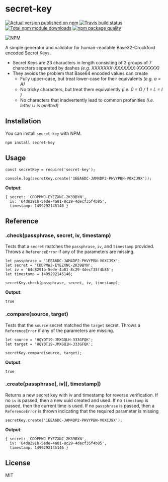 # secret-key

[![Actual version published on npm](http://img.shields.io/npm/v/secret-key.svg)](https://www.npmjs.org/package/secret-key)
[![Travis build status](https://travis-ci.org/chronosis/secret-key.svg)](https://www.npmjs.org/package/secret-key)
[![Total npm module downloads](http://img.shields.io/npm/dt/secret-key.svg)](https://www.npmjs.org/package/secret-key)
[![npm package quality](http://npm.packagequality.com/badge/secret-key.png)](https://www.npmjs.org/package/secret-key)

[![NPM](https://nodei.co/npm/secret-key.png?downloads=true)](https://nodei.co/npm/secret-key/)

A simple generator and validator for human-readable Base32-Crockford encoded Secret Keys.

 * Secret Keys are 23 characters in length consisting of 3 groups of 7 characters separated by dashes *(e.g. XXXXXXX-XXXXXXX-XXXXXXX)*
 * They avoids the problem that Base64 encoded values can create
   * Fully upper-case, but treat lower-case for their equivalents *(e.g. a = A)*
   * No tricky characters, but treat them equivalently *(i.e. 0 = O / 1 = L = I )*
   * No characters that inadvertently lead to common profanities *(i.e. letter U is omitted)*

## Installation
You can install `secret-key` with NPM.
```shell
npm install secret-key
```
## Usage
```es2016
const secretKey = require('secret-key');

console.log(secretKey.create('1EEA6DC-JAM4DP2-PHVYPBN-V0XCJ9X'));
```
**Output**:
```
{ secret: 'CDDPMWJ-EYEZXNC-2K39BYN',
  iv: '64d8291b-5ede-4a81-8c29-4decf35f4b85',
  timestamp: 1499292145146 }
```

## Reference

### .check(passphrase, secret, iv, timestamp)
Tests that a `secret` matches the `passphrase`, `iv`, and `timestamp` provided. Throws a `ReferenceError` if any of the parameters are missing.
```es2016
let passphrase = '1EEA6DC-JAM4DP2-PHVYPBN-V0XCJ9X';
let secret = 'CDDPMWJ-EYEZXNC-2K39BYN';
let iv = '64d8291b-5ede-4a81-8c29-4decf35f4b85';
let timestamp = 1499292145146;

secretKey.check(passphrase, secret, iv, timestamp);
```
**Output**:
```
true
```

### .compare(source, target)
Tests that the `source` secret matched the `target` secret. Throws a `ReferenceError` if any of the parameters are missing.
```es2016
let source = 'HQYOT19-JMXGQLH-333GFQK';
let target = 'HQY0T19-JMXGQ1H-333GFQK';

secretKey.compare(source, target);
```
**Output**:
```
true
```

### .create(passphrase[, iv][,  timestamp])
Returns a new secret key with iv and timestamp for reverse verification. If no `iv` is passed, then a new uuid created and used. If no `timestamp` is passed, then the current time is used. If no `passphrase` is passed, then a `ReferenceError` is thrown indicating that the required parameter is missing
```es2016
secretKey.create('1EEA6DC-JAM4DP2-PHVYPBN-V0XCJ9X');
```
**Output**:
```
{ secret: 'CDDPMWJ-EYEZXNC-2K39BYN',
  iv: '64d8291b-5ede-4a81-8c29-4decf35f4b85',
  timestamp: 1499292145146 }
```

## License
MIT
